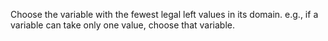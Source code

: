 Choose the variable with the fewest legal left values in its domain. e.g., if a variable can take only one value, choose that variable.

